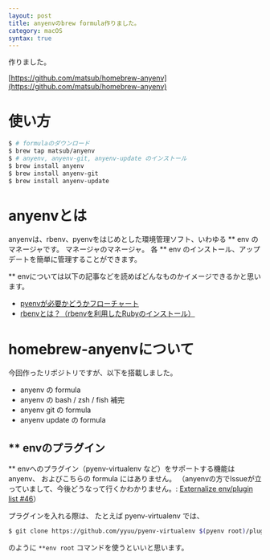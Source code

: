```yaml
---
layout: post
title: anyenvのbrew formula作りました。
category: macOS
syntax: true
---
```


作りました。

[https://github.com/matsub/homebrew-anyenv](https://github.com/matsub/homebrew-anyenv)


# 使い方

```sh
$ # formulaのダウンロード
$ brew tap matsub/anyenv
$ # anyenv, anyenv-git, anyenv-update のインストール
$ brew install anyenv
$ brew install anyenv-git
$ brew install anyenv-update
```


# anyenvとは
anyenvは、rbenv、pyenvをはじめとした環境管理ソフト、いわゆる ** env のマネージャです。
マネージャのマネージャ。
各 ** env のインストール、アップデートを簡単に管理することができます。

** envについては以下の記事などを読めばどんなものかイメージできるかと思います。

- [pyenvが必要かどうかフローチャート](http://qiita.com/shibukawa/items/0daab479a2fd2cb8a0e7)
- [rbenvとは？（rbenvを利用したRubyのインストール）](http://qiita.com/yunzeroin/items/33a51c805e60ed5eca0e)


# homebrew-anyenvについて
今回作ったリポジトリですが、以下を搭載しました。

- anyenv の formula
- anyenv の bash / zsh / fish 補完
- anyenv git の formula
- anyenv update の formula

## ** envのプラグイン
** envへのプラグイン（pyenv-virtualenv など）をサポートする機能はanyenv、
およびこちらの formula にはありません。
（anyenvの方でIssueが立っていまして、今後どうなって行くかわかりません。: [Externalize env/plugin list #46](https://github.com/riywo/anyenv/issues/46)）

プラグインを入れる際は、 たとえば pyenv-virtualenv では、

```sh
$ git clone https://github.com/yyuu/pyenv-virtualenv $(pyenv root)/plugins/pyenv-virtualenv
```

のように `**env root` コマンドを使うといいと思います。
